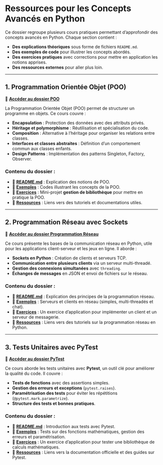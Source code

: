 # **Ressources pour les Concepts Avancés en Python**  

Ce dossier regroupe plusieurs cours pratiques permettant d’approfondir des concepts avancés en Python. Chaque section contient :  

- **Des explications théoriques** sous forme de fichiers `README.md`.  
- **Des exemples de code** pour illustrer les concepts abordés.  
- **Des exercices pratiques** avec corrections pour mettre en application les notions apprises.  
- **Des ressources externes** pour aller plus loin.  

---

## **1. Programmation Orientée Objet (POO)**  

📂 **[Accéder au dossier POO](01-POO/)**  

La Programmation Orientée Objet (POO) permet de structurer un programme en objets. Ce cours couvre :  

- **Encapsulation** : Protection des données avec des attributs privés.  
- **Héritage et polymorphisme** : Réutilisation et spécialisation du code.  
- **Composition** : Alternative à l’héritage pour organiser les relations entre classes.  
- **Interfaces et classes abstraites** : Définition d’un comportement commun aux classes enfants.  
- **Design Patterns** : Implémentation des patterns Singleton, Factory, Observer.  

### **Contenu du dossier :**  

- 📄 **[README.md](01-POO/README.md)** : Explication des notions de POO.  
- 📂 **[Exemples](01-POO/exemples/)** : Codes illustrant les concepts de la POO.  
- 📂 **[Exercices](01-POO/exercices/)** : Mini-projet **gestion de bibliothèque** pour mettre en pratique la POO.  
- 📂 **[Ressources](01-POO/ressources/)** : Liens vers des tutoriels et documentations utiles.  

---

## **2. Programmation Réseau avec Sockets**  

📂 **[Accéder au dossier Programmation Réseau](02-Programmation_Reseau/)**  

Ce cours présente les bases de la communication réseau en Python, utile pour les applications client-serveur et les jeux en ligne. Il aborde :  

- **Sockets en Python** : Création de clients et serveurs TCP.  
- **Communication entre plusieurs clients** via un serveur multi-threadé.  
- **Gestion des connexions simultanées** avec `threading`.  
- **Échanges de messages** en JSON et envoi de fichiers sur le réseau.  

### **Contenu du dossier :**  

- 📄 **[README.md](02-Programmation_Reseau/README.md)** : Explication des principes de la programmation réseau.  
- 📂 **[Exemples](02-Programmation_Reseau/exemples/)** : Serveurs et clients en réseau (simples, multi-threadés et chat).  
- 📂 **[Exercices](02-Programmation_Reseau/exercices/)** : Un exercice d’application pour implémenter un client et un serveur de messagerie.  
- 📂 **[Ressources](02-Programmation_Reseau/ressources/)** : Liens vers des tutoriels sur la programmation réseau en Python.  

---

## **3. Tests Unitaires avec PyTest**  

📂 **[Accéder au dossier PyTest](03-PyTest/)**  

Ce cours aborde les tests unitaires avec **Pytest**, un outil clé pour améliorer la qualité du code. Il couvre :  

- **Tests de fonctions** avec des assertions simples.  
- **Gestion des erreurs et exceptions** (`pytest.raises`).  
- **Paramétrisation des tests** pour éviter les répétitions (`@pytest.mark.parametrize`).  
- **Structure des tests et bonnes pratiques**.  

### **Contenu du dossier :**  

- 📄 **[README.md](03-PyTest/README.md)** : Introduction aux tests avec Pytest.  
- 📂 **[Exemples](03-PyTest/exemples/)** : Tests sur des fonctions mathématiques, gestion des erreurs et paramétrisation.  
- 📂 **[Exercices](03-PyTest/exercices/)** : Un exercice d’application pour tester une bibliothèque de calculs mathématiques.  
- 📂 **[Ressources](03-PyTest/ressources/)** : Liens vers la documentation officielle et des guides sur Pytest.  
